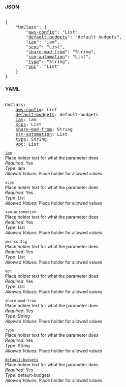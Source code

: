 ### JSON 
<pre> 
{
    "UnClass": {
        "<a href=#aws-config>aws-config</a>": "List", 
        "<a href=#default-budgets>default-budgets</a>": "default-budgets", 
        "<a href=#iam>iam</a>": "iam", 
        "<a href=#scps>scps</a>": "List", 
        "<a href=#share-mad-from>share-mad-from</a>": "String", 
        "<a href=#ssm-automation>ssm-automation</a>": "List", 
        "<a href=#type>type</a>": "String", 
        "<a href=#vpc>vpc</a>": "List"
    }
}</pre> 
### YAML 
<pre> 
UnClass:
    <a href=#aws-config>aws-config</a>: List
    <a href=#default-budgets>default-budgets</a>: default-budgets
    <a href=#iam>iam</a>: iam
    <a href=#scps>scps</a>: List
    <a href=#share-mad-from>share-mad-from</a>: String
    <a href=#ssm-automation>ssm-automation</a>: List
    <a href=#type>type</a>: String
    <a href=#vpc>vpc</a>: List
</pre> 


<a name= "iam" href="organizational-units/UnClass/iam.md">`iam`</a> \
Place holder text for what the parameter does \
*Required*: Yes \
*Type*: iam \
*Allowed Values*: Place holder for allowed values

`scps`  <a name="scps"></a> \
Place holder text for what the parameter does \
*Required*: Yes \
*Type*: List \
*Allowed Values*: Place holder for allowed values

`ssm-automation`  <a name="ssm-automation"></a> \
Place holder text for what the parameter does \
*Required*: Yes \
*Type*: List \
*Allowed Values*: Place holder for allowed values

`aws-config`  <a name="aws-config"></a> \
Place holder text for what the parameter does \
*Required*: Yes \
*Type*: List \
*Allowed Values*: Place holder for allowed values

`vpc`  <a name="vpc"></a> \
Place holder text for what the parameter does \
*Required*: Yes \
*Type*: List \
*Allowed Values*: Place holder for allowed values

`share-mad-from`  <a name="share-mad-from"></a> \
Place holder text for what the parameter does \
*Required*: Yes \
*Type*: String \
*Allowed Values*: Place holder for allowed values

`type`  <a name="type"></a> \
Place holder text for what the parameter does \
*Required*: Yes \
*Type*: String \
*Allowed Values*: Place holder for allowed values

<a name= "default-budgets" href="organizational-units/UnClass/default-budgets.md">`default-budgets`</a> \
Place holder text for what the parameter does \
*Required*: Yes \
*Type*: default-budgets \
*Allowed Values*: Place holder for allowed values


